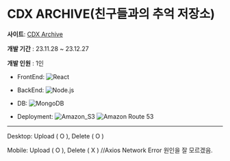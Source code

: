# CDX ARCHIVE(친구들과의 추억 저장소)

**사이트**: [CDX Archive](http://cdxarchive.com)

**개발 기간** : 23.11.28 ~ 23.12.27

**개발 인원** : 1인

- FrontEnd: ![React](https://img.shields.io/badge/React-61DAFB?style=flat&logo=React&logoColor=white)

- BackEnd: ![Node.js](https://img.shields.io/badge/Node.js-339933?style=flat&logo=Node.js&logoColor=white)

- DB: ![MongoDB](https://img.shields.io/badge/MongoDB-47A248?style=flat&logo=mongodb&logoColor=white)

- Deployment: ![Amazon_S3](https://img.shields.io/badge/Amazon_S3-569A31?style=flat&logo=amazons3&logoColor=white) ![Amazon Route 53](https://img.shields.io/badge/Route_53-8C4FFF?style=flat&logo=amazonroute53&logoColor=white) 

---

Desktop:
Upload ( O ), Delete ( O )

Mobile:
Upload ( O ), Delete ( X ) //Axios Network Error 원인을 잘 모르겠음.
